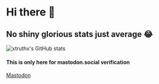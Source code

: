 # Hi there  👋

## No shiny glorious stats just average 😂

![xtruthx's GitHub stats](https://github-readme-stats.vercel.app/api?username=xtruthx&show_icons=true&theme=discord_old_blurple)

#### This is only here for mastodon.social verification
<a rel="me" href="https://mastodon.social/@Xtruth_be_toldX">Mastodon</a>
